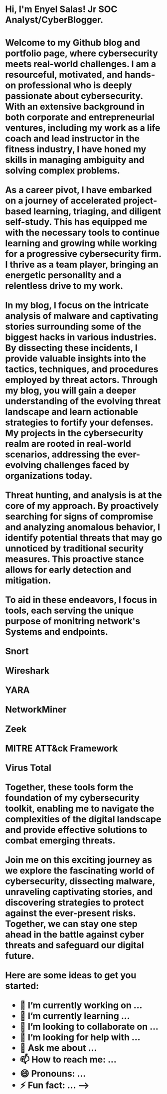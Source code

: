 <h1>Hi, I'm Enyel Salas! Jr SOC Analyst/CyberBlogger.<h1>
  
  <p>Welcome to my Github blog and portfolio page, where cybersecurity meets real-world challenges. I am a resourceful, motivated, and hands-on professional who is deeply passionate about cybersecurity. With an extensive background in both corporate and entrepreneurial ventures, including my work as a life coach and lead instructor in the fitness industry, I have honed my skills in managing ambiguity and solving complex problems.

As a career pivot, I have embarked on a journey of accelerated project-based learning, triaging, and diligent self-study. This has equipped me with the necessary tools to continue learning and growing while working for a progressive cybersecurity firm. I thrive as a team player, bringing an energetic personality and a relentless drive to my work.

In my blog, I focus on the intricate analysis of malware and captivating stories surrounding some of the biggest hacks in various industries. By dissecting these incidents, I provide valuable insights into the tactics, techniques, and procedures employed by threat actors. Through my blog, you will gain a deeper understanding of the evolving threat landscape and learn actionable strategies to fortify your defenses.
My projects in the cybersecurity realm are rooted in real-world scenarios, addressing the ever-evolving challenges faced by organizations today. 

Threat hunting, and analysis is at the core of my approach. By proactively searching for signs of compromise and analyzing anomalous behavior, I identify potential threats that may go unnoticed by traditional security measures. This proactive stance allows for early detection and mitigation.</p>

To aid in these endeavors, I focus in tools, each serving the unique purpose of monitring network's Systems and endpoints.

<p>Snort</p>
<p>Wireshark</p>
<p>YARA</p>
<p>NetworkMiner</p>
<p>Zeek</p>
<p>MITRE ATT&ck Framework</p>
<p>Virus Total</p>

Together, these tools form the foundation of my cybersecurity toolkit, enabling me to navigate the complexities of the digital landscape and provide effective solutions to combat emerging threats.

Join me on this exciting journey as we explore the fascinating world of cybersecurity, dissecting malware, unraveling captivating stories, and discovering strategies to protect against the ever-present risks. Together, we can stay one step ahead in the battle against cyber threats and safeguard our digital future.


Here are some ideas to get you started:

- 🔭 I’m currently working on ...
- 🌱 I’m currently learning ...
- 👯 I’m looking to collaborate on ...
- 🤔 I’m looking for help with ...
- 💬 Ask me about ...
- 📫 How to reach me: ...
- 😄 Pronouns: ...
- ⚡ Fun fact: ...
-->
